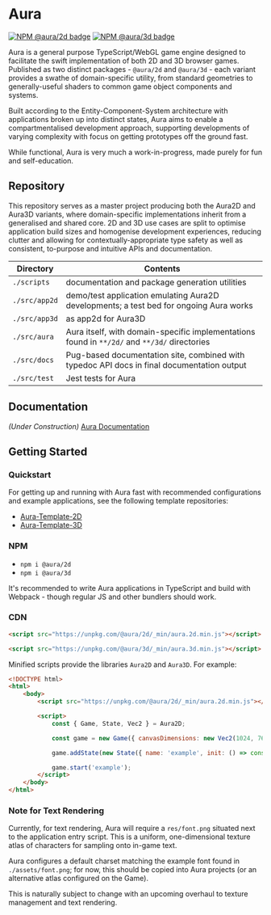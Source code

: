 # Aura

[![NPM @aura/2d badge](https://badge.fury.io/js/@aura/2d.svg)](https://badge.fury.io/js/@aura/2d)
[![NPM @aura/3d badge](https://badge.fury.io/js/@aura/3d.svg)](https://badge.fury.io/js/@aura/3d)

Aura is a general purpose TypeScript/WebGL game engine designed to facilitate the swift implementation of both 2D and 3D browser games. Published as two distinct packages - `@aura/2d` and `@aura/3d` - each variant provides a swathe of domain-specific utility, from standard geometries to generally-useful shaders to common game object components and systems.

Built according to the Entity-Component-System architecture with applications broken up into distinct states, Aura aims to enable a compartmentalised development approach, supporting developments of varying complexity with focus on getting prototypes off the ground fast.

While functional, Aura is very much a work-in-progress, made purely for fun and self-education.


## Repository

This repository serves as a master project producing both the Aura2D and Aura3D variants, where domain-specific implementations inherit from a generalised and shared core. 2D and 3D use cases are split to optimise application build sizes and homogenise development experiences, reducing clutter and allowing for contextually-appropriate type safety as well as consistent, to-purpose and intuitive APIs and documentation.

| Directory     | Contents                                                                                                      |
| ------------- | ------------------------------------------------------------------------------------------------------------- |
| `./scripts`   | documentation and package generation utilities                                                                |
| `./src/app2d` | demo/test application emulating Aura2D developments; a test bed for ongoing Aura works                        |
| `./src/app3d` | as app2d for Aura3D                                                                                           |
| `./src/aura`  | Aura itself, with domain-specific implementations found in `**/2d/` and `**/3d/` directories                  |
| `./src/docs`  | Pug-based documentation site, combined with typedoc API docs in final documentation output                    |
| `./src/test`  | Jest tests for Aura                                                                                           |


## Documentation

*(Under Construction)* [Aura Documentation](https://optionallychained.github.io/Aura/)


## Getting Started


### Quickstart

For getting up and running with Aura fast with recommended configurations and example applications, see the following template repositories:
- [Aura-Template-2D](https://github.com/optionallychained/Aura-Template-2D)
- [Aura-Template-3D](https://github.com/optionallychained/Aura-Template-3D)


### NPM

- `npm i @aura/2d`
- `npm i @aura/3d`

It's recommended to write Aura applications in TypeScript and build with Webpack - though regular JS and other bundlers should work.


### CDN

```html
<script src="https://unpkg.com/@aura/2d/_min/aura.2d.min.js"></script>
```
```html
<script src="https://unpkg.com/@aura/3d/_min/aura.3d.min.js"></script>
```

Minified scripts provide the libraries `Aura2D` and `Aura3D`. For example:

```html
<!DOCTYPE html>
<html>
    <body>
        <script src="https://unpkg.com/@aura/2d/_min/aura.2d.min.js"></script>

        <script>
            const { Game, State, Vec2 } = Aura2D;

            const game = new Game({ canvasDimensions: new Vec2(1024, 768) });

            game.addState(new State({ name: 'example', init: () => console.log('Aura2D'), tick: () => {} }));

            game.start('example');
        </script>
    </body>
</html>
```


### Note for Text Rendering

Currently, for text rendering, Aura will require a `res/font.png` situated next to the application entry script. This is a uniform, one-dimensional texture atlas of characters for sampling onto in-game text.

Aura configures a default charset matching the example font found in `./assets/font.png`; for now, this should be copied into Aura projects (or an alternative atlas configured on the Game).

This is naturally subject to change with an upcoming overhaul to texture management and text rendering.
